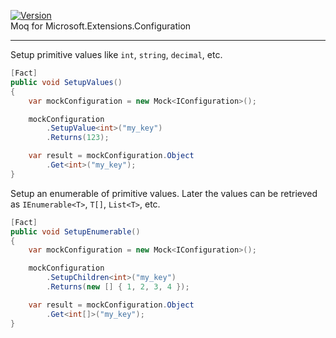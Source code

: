 [![Version](https://img.shields.io/nuget/v/MoqMicrosoftConfiguration?style=plastic)](https://www.nuget.org/packages/MoqMicrosoftConfiguration/)  
Moq for Microsoft.Extensions.Configuration
***
Setup primitive values like `int`, `string`, `decimal`, etc.
```cs
[Fact]
public void SetupValues()
{
    var mockConfiguration = new Mock<IConfiguration>();

    mockConfiguration
        .SetupValue<int>("my_key")
        .Returns(123);

    var result = mockConfiguration.Object
        .Get<int>("my_key");
}
```
Setup an enumerable of primitive values. Later the values can be retrieved as `IEnumerable<T>`, `T[]`, `List<T>`, etc.
```cs
[Fact]
public void SetupEnumerable()
{
    var mockConfiguration = new Mock<IConfiguration>();

    mockConfiguration
        .SetupChildren<int>("my_key")
        .Returns(new [] { 1, 2, 3, 4 });

    var result = mockConfiguration.Object
        .Get<int[]>("my_key");
}
```
